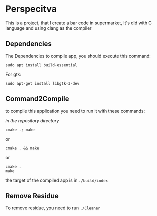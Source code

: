 # Perspecitva

This is a project, that I create a bar code in supermarket, It's did with C language and using clang as the compiler

## Dependencies

The Dependencies to compile app, you should execute this command:
```
sudo apt install build-essential
```

For gtk:

```
sudo apt-get install libgtk-3-dev
```

## Command2Compile

to compile this application you need to run it with these commands:


*in the repository directory*

```
cmake .; make
```
or
```
cmake . && make
```
or
```
cmake .
make
```

the target of the compiled app is in `./build/index`

## Remove Residue

To remove residue, you need to run `./Cleaner`
